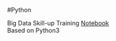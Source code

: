#Python

Big Data Skill-up Training [Notebook](GSIS_BigDataSkillUp_LectureNotes.ipynb)  
Based on Python3